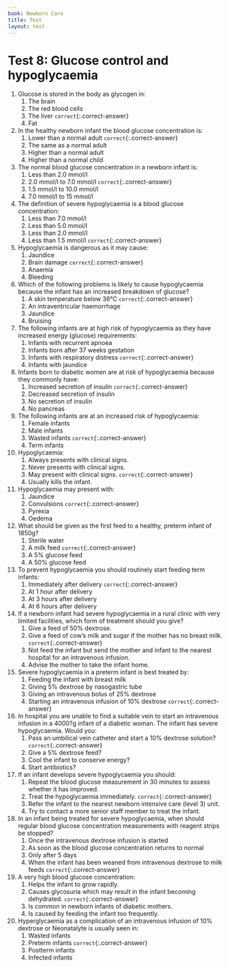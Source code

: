 ```yaml
---
book: Newborn Care
title: Test
layout: test
---
```


# Test 8: Glucose control and hypoglycaemia

1.	Glucose is stored in the body as glycogen in:
	1.	The brain
	1.	The red blood cells
	1.	The liver `correct`{:.correct-answer}
	1.	Fat
2.	In the healthy newborn infant the blood glucose concentration is:
	1.	Lower than a normal adult `correct`{:.correct-answer}
	1.	The same as a normal adult
	1.	Higher than a normal adult
	1.	Higher than a normal child
3.	The normal blood glucose concentration in a newborn infant is:
	1.	Less than 2.0 mmol/l
	1.	2.0 mmol/l to 7.0 mmol/l `correct`{:.correct-answer}
	1.	1.5 mmol/l to 10.0 mmol/l
	1.	7.0 mmol/l to 15 mmol/l
4.	The definition of severe hypoglycaemia is a blood glucose concentration:
	1.	Less than 7.0 mmol/l
	1.	Less than 5.0 mmol/l
	1.	Less than 2.0 mmol/l
	1.	Less than 1.5 mmol/l `correct`{:.correct-answer}
5.	Hypoglycaemia is dangerous as it may cause:
	1.	Jaundice
	1.	Brain damage `correct`{:.correct-answer}
	1.	Anaemia
	1.	Bleeding
6.	Which of the following problems is likely to cause hypoglycaemia because the infant has an increased breakdown of glucose?
	1.	A skin temperature below 36°C `correct`{:.correct-answer}
	1.	An intraventricular haemorrhage
	1.	Jaundice
	1.	Bruising
7.	The following infants are at high risk of hypoglycaemia as they have increased energy (glucose) requirements:
	1.	Infants with recurrent apnoea
	1.	Infants born after 37 weeks gestation
	1.	Infants with respiratory distress `correct`{:.correct-answer}
	1.	Infants with jaundice
8.	Infants born to diabetic women are at risk of hypoglycaemia because they commonly have:
	1.	Increased secretion of insulin `correct`{:.correct-answer}
	1.	Decreased secretion of insulin
	1.	No secretion of insulin
	1.	No pancreas
9.	The following infants are at an increased risk of hypoglycaemia:
	1.	Female infants
	1.	Male infants
	1.	Wasted infants `correct`{:.correct-answer}
	1.	Term infants
10.	Hypoglycaemia:
	1.	Always presents with clinical signs.
	1.	Never presents with clinical signs.
	1.	May present with clinical signs. `correct`{:.correct-answer}
	1.	Usually kills the infant.
11.	Hypoglycaemia may present with:
	1.	Jaundice
	1.	Convulsions `correct`{:.correct-answer}
	1.	Pyrexia
	1.	Oedema
12.	What should be given as the first feed to a healthy, preterm infant of 1850g?
	1.	Sterile water
	1.	A milk feed `correct`{:.correct-answer}
	1.	A 5% glucose feed
	1.	A 50% glucose feed
13.	To prevent hypoglycaemia you should routinely start feeding term infants:
	1.	Immediately after delivery `correct`{:.correct-answer}
	1.	At 1 hour after delivery
	1.	At 3 hours after delivery
	1.	At 6 hours after delivery
14.	If a newborn infant had severe hypoglycaemia in a rural clinic with very limited facilities, which form of treatment should you give?
	1.	Give a feed of 50% dextrose.
	1.	Give a feed of cow’s milk and sugar if the mother has no breast milk. `correct`{:.correct-answer}
	1.	Not feed the infant but send the mother and infant to the nearest hospital for an intravenous infusion.
	1.	Advise the mother to take the infant home.
15.	Severe hypoglycaemia in a preterm infant is best treated by:
	1.	Feeding the infant with breast milk
	1.	Giving 5% dextrose by nasogastric tube
	1.	Giving an intravenous bolus of 25% dextrose
	1.	Starting an intravenous infusion of 10% dextrose `correct`{:.correct-answer}
16.	In hospital you are unable to find a suitable vein to start an intravenous infusion in a 4000?g infant of a diabetic woman. The infant has severe hypoglycaemia. Would you:
	1.	Pass an umbilical vein catheter and start a 10% dextrose solution? `correct`{:.correct-answer}
	1.	Give a 5% dextrose feed?
	1.	Cool the infant to conserve energy?
	1.	Start antibiotics?
17.	If an infant develops severe hypoglycaemia you should:
	1.	Repeat the blood glucose measurement in 30 minutes to assess whether it has improved.
	1.	Treat the hypoglycaemia immediately. `correct`{:.correct-answer}
	1.	Refer the infant to the nearest newborn intensive care (level 3) unit.
	1.	Try to contact a more senior staff member to treat the infant.
18.	In an infant being treated for severe hypoglycaemia, when should regular blood glucose concentration measurements with reagent strips be stopped?
	1.	Once the intravenous dextrose infusion is started
	1.	As soon as the blood glucose concentration returns to normal
	1.	Only after 5 days
	1.	When the infant has been weaned from intravenous dextrose to milk feeds `correct`{:.correct-answer}
19.	A very high blood glucose concentration:
	1.	Helps the infant to grow rapidly.
	1.	Causes glycosuria which may result in the infant becoming dehydrated. `correct`{:.correct-answer}
	1.	Is common in newborn infants of diabetic mothers.
	1.	Is caused by feeding the infant too frequently.
20.	Hyperglycaemia as a complication of an intravenous infusion of 10% dextrose or Neonatalyte is usually seen in:
	1.	Wasted infants
	1.	Preterm infants `correct`{:.correct-answer}
	1.	Postterm infants
	1.	Infected infants

